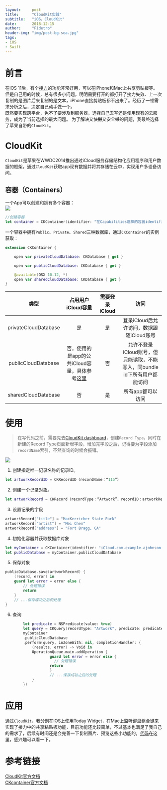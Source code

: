 ```yaml
---
layout:     post
title:      "CloudKit实践"
subtitle:   "iOS，CloudKit"
date:       2018-12-15
author:     "Fidetro"
header-img: "img/post-bg-sea.jpg"
tags:
- iOS
- Swift
---
```


# 前言  

在iOS 11后，有个[接力](https://support.apple.com/zh-cn/HT204681)的功能非常好用，可以在iPhone和Mac上共享剪贴板等。但是自己用的时候，总有很多小问题，明明需要打开的都打开了接力失效、上一次复制的是图片后来复制的是文本，iPhone直接剪贴板都不出来了。经历了一顿需求分析之后，决定自己动手做一个。  
既然要实现跨平台，免不了要涉及到服务器，选择自己去写还是使用现有的云服务，成为了当前选择的最大问题。
为了解决又快~~懒~~又安全~~懒~~的问题，我最终选择了苹果自带的`CloudKit`。 

# CloudKit  
`CloudKit`是苹果在WWDC2014推出通过iCloud服务存储结构化应用程序和用户数据的框架，通过`CloudKit`获取app现有数据并将其存储在云中，实现用户多设备访问。  

## 容器（Containers）  

一个App可以创建和拥有多个容器：  
![](https://developer.apple.com/library/archive/documentation/DataManagement/Conceptual/CloudKitQuickStart/Art/3_specifycontainers2_2x.png)  


```swift
//创建容器
let container = CKContainer(identifier: "在Capabilities选择的容器identifier")
```


一个容器中拥有`Public`、`Private`、`Shared`三种数据库，通过`CKContainer`的实例获取：  
```swift
extension CKContainer {

    open var privateCloudDatabase: CKDatabase { get }

    open var publicCloudDatabase: CKDatabase { get }

    @available(OSX 10.12, *)
    open var sharedCloudDatabase: CKDatabase { get }
}
```

| 类型 | 占用用户iCloud容量 | 需要登录iCloud | 访问 |
| :-: | :-: | :-: | :-: |
| privateCloudDatabase | 是 | 是 | 登录iCloud后允许访问，数据跟随iCloud账号
| publicCloudDatabase | 否，使用的是app的公共iCloud容量，具体参考[这里](https://developer.apple.com/icloud/cloudkit/) | 否 |允许不登录iCloud账号，但只能读取，不能写入，同bundle id下所有用户都能访问
| sharedCloudDatabase | 否 | 是|  所有app都可以访问  


# 使用 

> 在写代码之前，需要先去[CloudKit dashboard](https://icloud.developer.apple.com/dashboard/)，创建`Record Type`，同时在新建的Record Type页面新增字段，增加完字段之后，记得要为字段添加`recordName`索引，不然查询的时候会报错。  

![](https://developer.apple.com/library/archive/documentation/DataManagement/Conceptual/CloudKitQuickStart/Art/2017RecordTypes_2x.png)

1. 创建指定唯一记录名称的记录ID。  
```swift
let artworkRecordID = CKRecordID（recordName：“115”）
```
2. 创建一个记录对象。
```swift
let artworkRecord = CKRecord（recordType：“Artwork”，recordID：artworkRecordID）
```
3. 设置记录的字段
```swift
artworkRecord["title"] = "MacKerricher State Park"
artworkRecord["artist"] = "Mei Chen"
artworkRecord["address"] = "Fort Bragg, CA"
```  
4. 初始化容器并获取数据库对象  
```swift
let myContainer = CKContainer(identifier: "iCloud.com.example.ajohnson.GalleryShared") //如果使用默认容器，CKContainer.default()  
let publicDatabase = myContainer.publicCloudDatabase
```
5. 保存对象  
```swift
publicDatabase.save(artworkRecord) {
    (record, error) in
    guard let error = error else {
        // 处理错误
        return
    }
    // ...保存成功之后的处理
}
```
6. 查询  
```swift
        let predicate = NSPredicate(value: true)
        let query = CKQuery(recordType: "Artwork", predicate: predicate)
        myContainer
        .publicCloudDatabase
        .perform(query, inZoneWith: nil, completionHandler: {
            (results, error) -> Void in
            OperationQueue.main.addOperation {
                    guard let error = error else {
                      // 处理错误
                    return
                    }
                    // ...保存成功之后的处理
            }
        })
```

# 应用  
通过`CloudKit`，我分别在iOS上使用Today Widget，在Mac上监听键盘组合键来实现了接力中的共享粘贴板功能，目前功能还比较简单，不过基本也满足了我自己的需求了，后续有时间还是会完善一下复制图片、预览这些小功能的，[代码](https://github.com/Fidetro/KTCloud)在这里，感兴趣可以看一下。

# 参考链接  
[CloudKit官方文档](https://developer.apple.com/library/archive/documentation/DataManagement/Conceptual/CloudKitQuickStart/Introduction/Introduction.html#//apple_ref/doc/uid/TP40014987-CH1-SW1)  
[CKcontainer官方文档](https://developer.apple.com/documentation/cloudkit/ckcontainer)